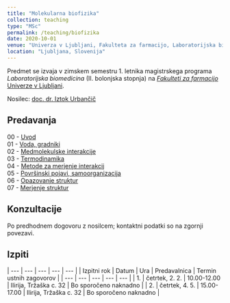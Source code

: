 ```yaml
---
title: "Molekularna biofizika"
collection: teaching
type: "MSc"
permalink: /teaching/biofizika
date: 2020-10-01
venue: "Univerza v Ljubljani, Fakulteta za farmacijo, Laboratorijska biomedicina"
location: "Ljubljana, Slovenija"
---
```


Predmet se izvaja v zimskem semestru 1. letnika magistrskega programa *Laboratorijska biomedicina* (II. bolonjska stopnja) na [*Fakulteti za farmacijo* Univerze v Ljubljani](http://www.ffa.uni-lj.si).  

Nosilec: [doc. dr. Iztok Urbančič](/team/UrbancicIztok)  
<!-- 
Nosilec: [prof. dr. Janez Štrancar](/team/StrancarJanez)  
Soizvajalec: [dr. Iztok Urbančič](/team/UrbancicIztok) 
-->


Predavanja
----
00 - [Uvod](/files/teaching/biofizika/2022/00_uvod.pdf)  
01 - [Voda, gradniki](/files/teaching/biofizika/2022/01_voda-gradniki.pdf)  
02 - [Medmolekulske interakcije](/files/teaching/biofizika/2022/02_interakcije.pdf)  
03 - [Termodinamika](/files/teaching/biofizika/2022/03_termodinamika.pdf)  
04 - [Metode za merjenje interakcij](/files/teaching/biofizika/2022/04_merjenje-interakcij.pdf)     
05 - [Površinski pojavi, samoorganizacija](/files/teaching/biofizika/2022/05_povrsine-samoorganizacija.pdf)  
06 - [Opazovanje struktur](/files/teaching/biofizika/2022/06_opazovanje-struktur.pdf)  
07 - [Merjenje struktur](/files/teaching/biofizika/2022/07_merjenje-struktur.pdf)   
<!-- 06 - [Metode strukturne biologije](/files/teaching/biofizika/2021/06_merjenje-struktur.pdf)   
07 - [Površinski pojavi](/files/teaching/biofizika/2021/07_povrsinski-pojavi.pdf)   
07 - [Gibljivost delcev na molekularnem nivoju](/files/teaching/biofizika/2021/08_gibljivost.pdf)  
08 - [Dinamika znotraj molekule, spektroskopije](/files/teaching/biofizika/2021/09_dinamika-znotraj-molekul.pdf)  
09 - [Razdalje, mikroskopija](/files/teaching/biofizika/2021/10_razdalje_mikroskopija.pdf)  
10 - [Membranski potencial](/files/teaching/biofizika/2021/11_membranski-potencial.pdf)  
11 - [Dinamika molekularnih sistemov](/files/teaching/biofizika/2021/12_dinamika-molekularnih-sistemov.pdf)   -->


Konzultacije
----
Po predhodnem dogovoru z nosilcem; kontaktni podatki so na zgornji povezavi.



Izpiti
----

| --- | --- | --- | --- | --- |
| Izpitni rok | Datum | Ura | Predavalnica | Termin ustnih zagovorov |
| --- | --- | --- | --- | --- |
| 1. | četrtek, 2. 2. | 10.00-12.00 | Ilirija, Tržaška c. 32 | Bo sporočeno naknadno |
| 2. | četrtek, 4. 5. | 15.00-17.00 | Ilirija, Tržaška c. 32 | Bo sporočeno naknadno |